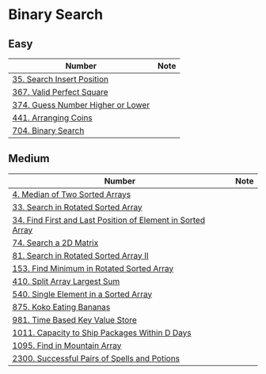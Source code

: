 # Binary Search

## Easy

| Number | Note |
|--------|------|
| [35. Search Insert Position](https://leetcode.com/problems/search-insert-position/description/) | |
| [367. Valid Perfect Square](https://leetcode.com/problems/valid-perfect-square/description/) | |
| [374. Guess Number Higher or Lower](https://leetcode.com/problems/guess-number-higher-or-lower/description/) | |
| [441. Arranging Coins](https://leetcode.com/problems/arranging-coins/description/) | |
| [704. Binary Search](https://leetcode.com/problems/binary-search/description/) | |

## Medium

| Number | Note |
|--------|------|
| [4. Median of Two Sorted Arrays](https://leetcode.com/problems/median-of-two-sorted-arrays/description/) | |
| [33. Search in Rotated Sorted Array](https://leetcode.com/problems/search-in-rotated-sorted-array/description/) | |
| [34. Find First and Last Position of Element in Sorted Array](https://leetcode.com/problems/find-first-and-last-position-of-element-in-sorted-array/description/) | |
| [74. Search a 2D Matrix](https://leetcode.com/problems/search-a-2d-matrix/description/) | |
| [81. Search in Rotated Sorted Array II](https://leetcode.com/problems/search-in-rotated-sorted-array-ii/description/) | |
| [153. Find Minimum in Rotated Sorted Array](https://leetcode.com/problems/find-minimum-in-rotated-sorted-array/description/) | |
| [410. Split Array Largest Sum](https://leetcode.com/problems/split-array-largest-sum/description/) | |
| [540. Single Element in a Sorted Array](https://leetcode.com/problems/single-element-in-a-sorted-array/description/) | |
| [875. Koko Eating Bananas](https://leetcode.com/problems/koko-eating-bananas/description/) | |
| [981. Time Based Key Value Store](https://leetcode.com/problems/time-based-key-value-store/description/) | |
| [1011. Capacity to Ship Packages Within D Days](https://leetcode.com/problems/capacity-to-ship-packages-within-d-days/description/) | |
| [1095. Find in Mountain Array](https://leetcode.com/problems/find-in-mountain-array/description/) | |
| [2300. Successful Pairs of Spells and Potions](https://leetcode.com/problems/successful-pairs-of-spells-and-potions/description/) | |
